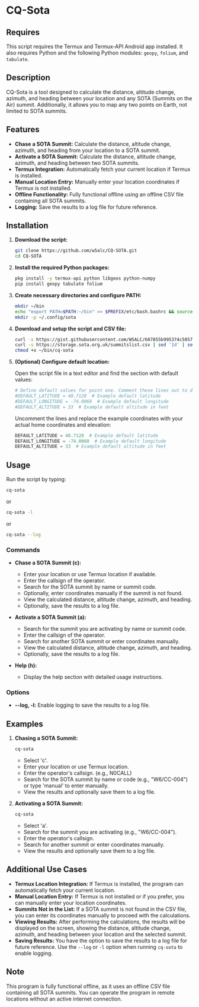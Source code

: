 # CQ-Sota

## Requires

This script requires the Termux and Termux-API Android app installed. It also requires Python and the following Python modules: `geopy`, `folium`, and `tabulate`.

## Description

CQ-Sota is a tool designed to calculate the distance, altitude change, azimuth, and heading between your location and any SOTA (Summits on the Air) summit. Additionally, it allows you to map any two points on Earth, not limited to SOTA summits.

## Features

- **Chase a SOTA Summit:** Calculate the distance, altitude change, azimuth, and heading from your location to a SOTA summit.
- **Activate a SOTA Summit:** Calculate the distance, altitude change, azimuth, and heading between two SOTA summits.
- **Termux Integration:** Automatically fetch your current location if Termux is installed.
- **Manual Location Entry:** Manually enter your location coordinates if Termux is not installed.
- **Offline Functionality:** Fully functional offline using an offline CSV file containing all SOTA summits.
- **Logging:** Save the results to a log file for future reference.

## Installation

1. **Download the script:**

    ```bash
    git clone https://github.com/w5alc/CQ-SOTA.git
    cd CQ-SOTA
    ```

2. **Install the required Python packages:**

    ```bash
    pkg install -y termux-api python libgeos python-numpy
    pip install geopy tabulate folium
    ```

3. **Create necessary directories and configure PATH:**

    ```bash
    mkdir ~/bin
    echo "export PATH=$PATH:~/bin" >> $PREFIX/etc/bash.bashrc && source $PREFIX/etc/bash.bashrc
    mkdir -p ~/.config/sota
    ```

4. **Download and setup the script and CSV file:**

    ```bash
    curl -s https://gist.githubusercontent.com/W5ALC/607855b995374c505732a9d07349f124/raw/e9b38f1f32fd2ec511a16edec148d56bc424df34/cq-sota > ~/bin/cq-sota
    curl -s https://storage.sota.org.uk/summitslist.csv | sed '1d' | sed 's| / |-|g' > ~/.config/sota/SOTA_Summits_List.csv
    chmod +x ~/bin/cq-sota
    ```

5. **(Optional) Configure default location:**

    Open the script file in a text editor and find the section with default values:

    ```python
    # Define default values for point one. Comment these lines out to disable defaults.
    #DEFAULT_LATITUDE = 40.7128  # Example default latitude
    #DEFAULT_LONGITUDE = -74.0060  # Example default longitude
    #DEFAULT_ALTITUDE = 33  # Example default altitude in feet
    ```

    Uncomment the lines and replace the example coordinates with your actual home coordinates and elevation:

    ```python
    DEFAULT_LATITUDE = 40.7128  # Example default latitude
    DEFAULT_LONGITUDE = -74.0060  # Example default longitude
    DEFAULT_ALTITUDE = 33  # Example default altitude in feet
    ```

## Usage

Run the script by typing:

```bash
cq-sota
```
or
```bash
cq-sota -l
```
or
```bash
cq-sota --log
```

### Commands

- **Chase a SOTA Summit (c):**
    - Enter your location or use Termux location if available.
    - Enter the callsign of the operator.
    - Search for the SOTA summit by name or summit code.
    - Optionally, enter coordinates manually if the summit is not found.
    - View the calculated distance, altitude change, azimuth, and heading.
    - Optionally, save the results to a log file.
 
- **Activate a SOTA Summit (a):**
    - Search for the summit you are activating by name or summit code.
    - Enter the callsign of the operator.
    - Search for another SOTA summit or enter coordinates manually.
    - View the calculated distance, altitude change, azimuth, and heading.
    - Optionally, save the results to a log file.

- **Help (h):**
    - Display the help section with detailed usage instructions.
    
### Options

- **--log, -l:** Enable logging to save the results to a log file.

## Examples

1. **Chasing a SOTA Summit:**

    ```bash
    cq-sota
    ```

    - Select 'c'.
    - Enter your location or use Termux location.
    - Enter the operator's callsign. (e.g., N0CALL)
    - Search for the SOTA summit by name or code (e.g., "W6/CC-004") or type 'manual' to enter manually.
    - View the results and optionally save them to a log file.

2. **Activating a SOTA Summit:**

    ```bash
    cq-sota
    ```

    - Select 'a'.
    - Search for the summit you are activating (e.g., "W6/CC-004").
    - Enter the operator's callsign.
    - Search for another summit or enter coordinates manually.
    - View the results and optionally save them to a log file.

## Additional Use Cases

- **Termux Location Integration:** If Termux is installed, the program can automatically fetch your current location.
- **Manual Location Entry:** If Termux is not installed or if you prefer, you can manually enter your location coordinates.
- **Summits Not in the List:** If a SOTA summit is not found in the CSV file, you can enter its coordinates manually to proceed with the calculations.
- **Viewing Results:** After performing the calculations, the results will be displayed on the screen, showing the distance, altitude change, azimuth, and heading between your location and the selected summit.
- **Saving Results:** You have the option to save the results to a log file for future reference. Use the `--log` or `-l` option when running `cq-sota` to enable logging.

## Note

This program is fully functional offline, as it uses an offline CSV file containing all SOTA summits. You can operate the program in remote locations without an active internet connection.
